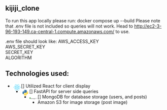 ## kijiji_clone
 
To run this app locally please run: docker compose up --build
Please note that .env file is not included so queries will not work. Head to http://ec2-3-96-193-149.ca-central-1.compute.amazonaws.com/ to use.

.env file should look like:
AWS_ACCESS_KEY  
AWS_SECRET_KEY  
SECRET_KEY  
ALGORITHM  

## Technologies used:
- [<img align="left" alt="React-Native" width="26px" src="https://raw.githubusercontent.com/github/explore/80688e429a7d4ef2fca1e82350fe8e3517d3494d/topics/react-native/react-native.png" />] Utilized React for client display
- [<img align="left" alt="Python" width="26px" src="https://raw.githubusercontent.com/github/explore/80688e429a7d4ef2fca1e82350fe8e3517d3494d/topics/python/python.png" />] FastAPI for server side queries
- [<img align="left" alt="MongoDB" width="26px" src="https://raw.githubusercontent.com/github/explore/80688e429a7d4ef2fca1e82350fe8e3517d3494d/topics/mongodb/mongodb.png" />] MongoDB for database storage (users, and posts)
- Amazon S3 for image storage (post image)